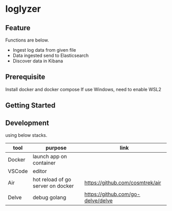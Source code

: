 # loglyzer
## Feature
Functions are below.
- Ingest log data from given file
- Data ingested send to Elasticsearch
- Discover data in Kibana

## Prerequisite
Install docker and docker compose
If use Windows, need to enable WSL2
## Getting Started



## Development
using below stacks.

|tool|purpose|link|
|-|-|-|
|Docker|launch app on container||
|VSCode|editor||
|Air|hot reload of go server on docker|https://github.com/cosmtrek/air|
|Delve|debug golang|https://github.com/go-delve/delve|
